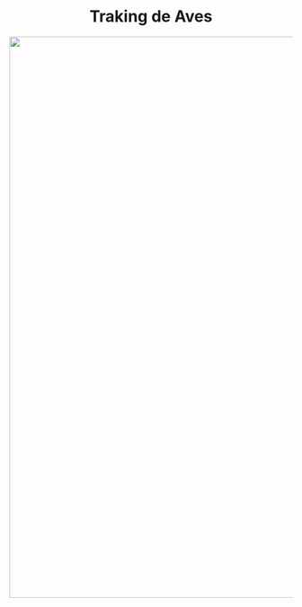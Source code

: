<h1 align ="center"> Traking de Aves </h1>

<p align = "center">
	 <img src="https://user-images.githubusercontent.com/74676901/223127145-a8c7a85a-31b5-4602-a3f6-dea0d123771c.png" height=”300”       width=1000” style= "text-align: center"> 
   
</p>
